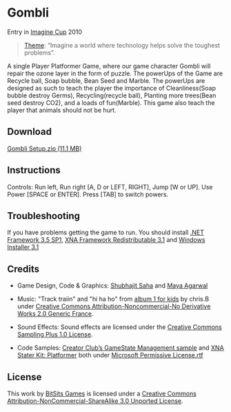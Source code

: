 Gombli
======

Entry in [Imagine Cup](http://imaginecup.com/) 2010

> [Theme](http://imaginecup.com/CompetitionsContent/MDG.aspx): “Imagine a world where technology helps solve the toughest problems”.

A single Player Platformer Game, where our game character Gombli will repair the ozone layer in the form of puzzle. The powerUps of the Game are Recycle ball, Soap bubble, Bean Seed and Marble. The powerUps are designed as such to teach the player the importance of Cleanliness(Soap bubble destroy Germs), Recycling(recycle ball), Planting more trees(Bean seed destroy CO2), and a loads of fun(Marble). This game also teach the player that animals should not be hurt.

Download
---
[Gombli Setup.zip (11.1 MB)](http://docs.google.com/leaf?id=0B5zZbcACEiJlMDhmYTQzZDAtNTQ5ZC00MjQ5LTkzYzMtM2JkMGYwY2M3MjNm&hl=en)


Instructions
---
Controls: Run left, Run right [A, D or LEFT, RIGHT], Jump [W or UP]. Use Power [SPACE or ENTER]. Press [TAB] to switch powers.


Troubleshooting
---
If you have problems getting the game to run. You should install [.NET Framework 3.5 SP1], [XNA Framework Redistributable 3.1] and [Windows Installer 3.1]

Credits
---
- Game Design, Code & Graphics: [Shubhajit Saha] and [Maya Agarwal]

- Music: "Track traiin" and "hi ha ho" from [album 1 for kids](http://www.jamendo.com/en/album/41527) by chris.B under [Creative Commons Attribution-Noncommercial-No Derivative Works 2.0 Generic France].

- Sound Effects: Sound effects are licensed under the [Creative Commons Sampling Plus 1.0 License].

- Code Samples: [Creator Club’s GameState Management sample] and [XNA Stater Kit: Platformer] both under [Microsoft Permissive License.rtf]

License
--
This work by [BitSits Games] is licensed under a [Creative Commons Attribution-NonCommercial-ShareAlike 3.0 Unported License].


[.NET Framework 3.5 SP1]:http://www.microsoft.com/downloads/details.aspx?FamilyID=ab99342f-5d1a-413d-8319-81da479ab0d7
[XNA Framework Redistributable 3.1]:http://www.microsoft.com/downloads/details.aspx?FamilyID=53867a2a-e249-4560-8011-98eb3e799ef2
[Windows Installer 3.1]:http://www.microsoft.com/downloads/details.aspx?displaylang=en&FamilyID=889482fc-5f56-4a38-b838-de776fd4138c

[Creator Club’s GameState Management sample]:http://creators.xna.com/en-US/samples/gamestatemanagement
[XNA Stater Kit: Platformer]:http://msdn.microsoft.com/en-us/library/dd254918.aspx
[Microsoft Permissive License.rtf]:http://creators.xna.com/downloads/?id=15

[Creative Commons Attribution-Noncommercial-No Derivative Works 2.0 Generic France]:http://creativecommons.org/licenses/by-nc-nd/2.0/fr/
[Creative Commons Sampling Plus 1.0 License]:http://creativecommons.org/licenses/sampling+/1.0/
[Creative Commons Attribution-NonCommercial-ShareAlike 3.0 Unported License]:http://creativecommons.org/licenses/by-nc-sa/3.0/

[BitSits Games]:http://bitsitsgames.com/
[Shubhajit Saha]:http://suvozit.com
[Maya Agarwal]:http://maya8802.tumblr.com
